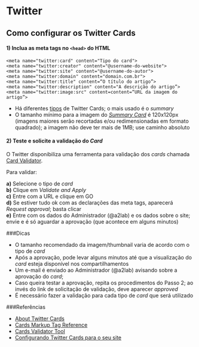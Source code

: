 # Twitter

## Como configurar os Twitter Cards
#### 1) Inclua as meta tags no ```<head>``` do HTML

    <meta name="twitter:card" content="Tipo do card"> 
    <meta name="twitter:creator" content="@username-do-website">
    <meta name="twitter:site" content="@username-do-autor">
    <meta name="twitter:domain" content="domain.com.br">
    <meta name="twitter:title" content=“O título do artigo”>
    <meta name="twitter:description" content="A descrição do artigo”>
    <meta name="twitter:image:src" content=content=“URL da imagem do artigo”>

* Há diferentes [tipos](https://dev.twitter.com/docs/cards#cards) de Twitter Cards; o mais usado é o _summary_
* O tamanho mínimo para a imagem do [_Summary Card_](https://dev.twitter.com/docs/cards/types/summary-card) é 120x120px (imagens maiores serão recortadas e/ou redimensionadas em formato quadrado); a imagem não deve ter mais de 1MB; use caminho absoluto 

#### 2) Teste e solicite a validação do _Card_

O Twitter disponibiliza uma ferramenta para validação dos _cards_ chamada [Card Validator](https://dev.twitter.com/docs/cards/validation/validator). 

Para validar:

**a)** Selecione o tipo de _card_ <br>
**b)** Clique em _Validate and Apply_ <br>
**c)** Entre com a URL e clique em GO <br>
**d)** Se estiver tudo ok com as declarações das meta tags, aparecerá _Request approval_; basta clicar<br>
**e)** Entre com os dados do Administrador (@a2lab) e os dados sobre o site; envie e é só aguardar a aprovação (que acontece em alguns minutos)

###Dicas
* O tamanho recomendado da imagem/thumbnail varia de acordo com o tipo de _card_
* Após a aprovação, pode levar alguns minutos até que a visualização do _card_ esteja disponível nos compartilhamentos
* Um e-mail é enviado ao Administrador (@a2lab) avisando sobre a aprovação do _card_; 
* Caso queira testar a aprovação, repita os procedimentos do Passo 2; ao invés do link de solicitação de validação, deve aparecer _approved_
* É necessário fazer a validação para cada tipo de _card_ que será utilizado

###Referências

* [About Twitter Cards](https://dev.twitter.com/docs/cards)
* [Cards Markup Tag Reference](https://dev.twitter.com/docs/cards/markup-reference)
* [Cards Validator Tool](https://dev.twitter.com/docs/cards/validation/validator)
* [Configurando Twitter Cards para o seu site](http://leobetosouza.com.br/blog/2014/03/04/configurando-twitter-cards-para-o-seu-site/)
